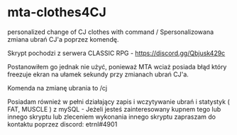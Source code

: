 # mta-clothes4CJ
personalized change of CJ clothes with command / Spersonalizowana zmiana ubrań CJ'a poprzez komendę.

Skrypt pochodzi z serwera CLASSIC RPG - https://discord.gg/Qbjusk429c

Postanowiłem go jednak nie użyć, ponieważ MTA wciaż posiada błąd który freezuje ekran na ułamek sekundy przy zmianach ubrań CJ'a.

Komenda na zmianę ubrania to /cj

Posiadam również w pełni działający zapis i wczytywanie ubrań i statystyk ( FAT, MUSCLE ) z mySQL - Jeżeli jesteś zainteresowany kupnem tego lub innego skryptu lub zleceniem wykonania innego skryptu zapraszam do kontaktu poprzez discord: etrnl#4901
